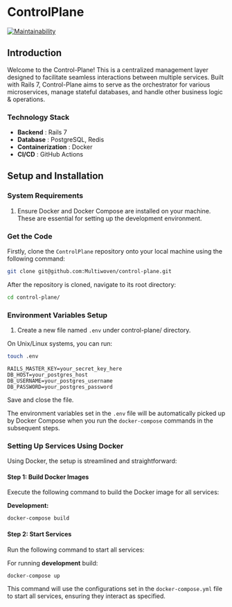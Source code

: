 # ControlPlane

[![Maintainability](https://api.codeclimate.com/v1/badges/5d2521efe20af922cdda/maintainability)](https://codeclimate.com/repos/6533b99263f9fc1066cba954/maintainability)

## Introduction

Welcome to the Control-Plane! This is a centralized management layer designed to facilitate seamless interactions between multiple services. Built with Rails 7, Control-Plane aims to serve as the orchestrator for various microservices, manage stateful databases, and handle other business logic & operations.

### Technology Stack 
- **Backend** : Rails 7 
- **Database** : PostgreSQL, Redis 
- **Containerization** : Docker 
- **CI/CD** : GitHub Actions

## Setup and Installation

### System Requirements
1. Ensure Docker and Docker Compose are installed on your machine. These are essential for setting up the development environment.

### Get the Code

Firstly, clone the `ControlPlane` repository onto your local machine using the following command:

```bash
git clone git@github.com:Multiwoven/control-plane.git
```

After the repository is cloned, navigate to its root directory:

```bash
cd control-plane/
```

### Environment Variables Setup 
 
1. Create a new file named `.env` under control-plane/ directory.

On Unix/Linux systems, you can run:

```bash
touch .env
```

```env
RAILS_MASTER_KEY=your_secret_key_here
DB_HOST=your_postgres_host
DB_USERNAME=your_postgres_username
DB_PASSWORD=your_postgres_password
```

Save and close the file.

The environment variables set in the `.env` file will be automatically picked up by Docker Compose when you run the `docker-compose` commands in the subsequent steps.

### Setting Up Services Using Docker

Using Docker, the setup is streamlined and straightforward:

#### Step 1: Build Docker Images

Execute the following command to build the Docker image for all services:

**Development:**
```bash
docker-compose build
```

#### Step 2: Start Services

Run the following command to start all services:

For running **development** build:
```bash
docker-compose up
```

This command will use the configurations set in the `docker-compose.yml` file to start all services, ensuring they interact as specified.
